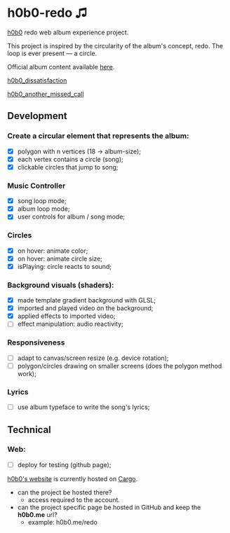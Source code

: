 # h0b0-redo ♫
[h0b0](https://h0b0.me/) redo web album experience project.

This project is inspired by the circularity of the album's concept, redo. The loop is ever present — a circle.

Official album content available [here](https://drive.google.com/drive/folders/1kbU2m7MsgDR70X9ytpOXQHqAP5D7XkWZ).

[h0b0_dissatisfaction](https://youtu.be/twTQTY6uEU8)

[h0b0_another_missed_call](https://youtu.be/5mxBF0tPP5g)

## Development
### Create a circular element that represents the album:
- [x] polygon with n vertices (18 → album-size);
- [x] each vertex contains a circle (song);
- [x] clickable circles that jump to song;

### Music Controller
- [x] song loop mode;
- [x] album loop mode;
- [x] user controls for album / song mode;

### Circles
- [x] on hover: animate color;
- [x] on hover: animate circle size;
- [x] isPlaying: circle reacts to sound;

### Background visuals (shaders):
- [x] made template gradient background with GLSL;
- [x] imported and played video on the background;
- [x] applied effects to imported video;
- [ ] effect manipulation: audio reactivity;

### Responsiveness
- [ ] adapt to canvas/screen resize (e.g. device rotation);
- [ ] polygon/circles drawing on smaller screens (does the polygon method work);

### Lyrics
- [ ] use album typeface to write the song's lyrics;

## Technical
### Web:
- [ ] deploy for testing (github page);

[h0b0's website](hobo.me) is currently hosted on [Cargo](https://cargo.site/).
  - can the project be hosted there?
    - access required to the account.
  - can the project specific page be hosted in GitHub and keep the **h0b0.me** url?
    - example: h0b0.me/redo
